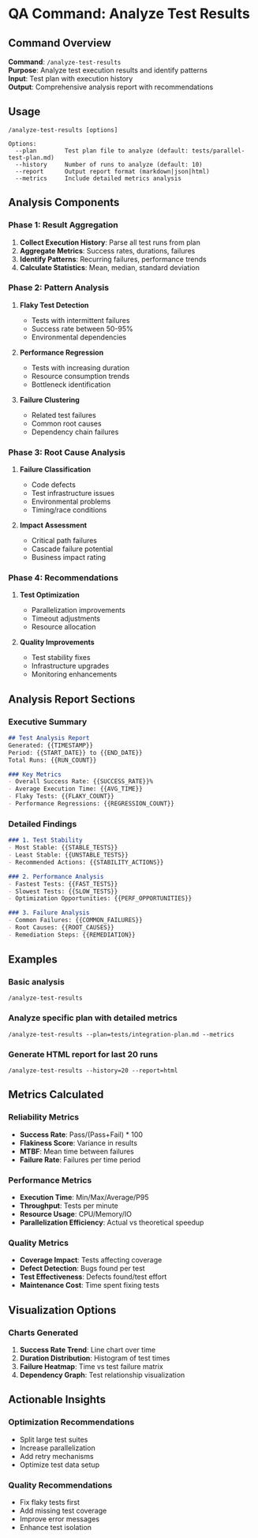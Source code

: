 # QA Command: Analyze Test Results

## Command Overview
**Command**: `/analyze-test-results`  
**Purpose**: Analyze test execution results and identify patterns  
**Input**: Test plan with execution history  
**Output**: Comprehensive analysis report with recommendations

## Usage
```
/analyze-test-results [options]

Options:
  --plan        Test plan file to analyze (default: tests/parallel-test-plan.md)
  --history     Number of runs to analyze (default: 10)
  --report      Output report format (markdown|json|html)
  --metrics     Include detailed metrics analysis
```

## Analysis Components

### Phase 1: Result Aggregation
1. **Collect Execution History**: Parse all test runs from plan
2. **Aggregate Metrics**: Success rates, durations, failures
3. **Identify Patterns**: Recurring failures, performance trends
4. **Calculate Statistics**: Mean, median, standard deviation

### Phase 2: Pattern Analysis
1. **Flaky Test Detection**
   - Tests with intermittent failures
   - Success rate between 50-95%
   - Environmental dependencies
   
2. **Performance Regression**
   - Tests with increasing duration
   - Resource consumption trends
   - Bottleneck identification
   
3. **Failure Clustering**
   - Related test failures
   - Common root causes
   - Dependency chain failures

### Phase 3: Root Cause Analysis
1. **Failure Classification**
   - Code defects
   - Test infrastructure issues
   - Environmental problems
   - Timing/race conditions
   
2. **Impact Assessment**
   - Critical path failures
   - Cascade failure potential
   - Business impact rating

### Phase 4: Recommendations
1. **Test Optimization**
   - Parallelization improvements
   - Timeout adjustments
   - Resource allocation
   
2. **Quality Improvements**
   - Test stability fixes
   - Infrastructure upgrades
   - Monitoring enhancements

## Analysis Report Sections

### Executive Summary
```markdown
## Test Analysis Report
Generated: {{TIMESTAMP}}
Period: {{START_DATE}} to {{END_DATE}}
Total Runs: {{RUN_COUNT}}

### Key Metrics
- Overall Success Rate: {{SUCCESS_RATE}}%
- Average Execution Time: {{AVG_TIME}}
- Flaky Tests: {{FLAKY_COUNT}}
- Performance Regressions: {{REGRESSION_COUNT}}
```

### Detailed Findings
```markdown
### 1. Test Stability
- Most Stable: {{STABLE_TESTS}}
- Least Stable: {{UNSTABLE_TESTS}}
- Recommended Actions: {{STABILITY_ACTIONS}}

### 2. Performance Analysis
- Fastest Tests: {{FAST_TESTS}}
- Slowest Tests: {{SLOW_TESTS}}
- Optimization Opportunities: {{PERF_OPPORTUNITIES}}

### 3. Failure Analysis
- Common Failures: {{COMMON_FAILURES}}
- Root Causes: {{ROOT_CAUSES}}
- Remediation Steps: {{REMEDIATION}}
```

## Examples

### Basic analysis
```
/analyze-test-results
```

### Analyze specific plan with detailed metrics
```
/analyze-test-results --plan=tests/integration-plan.md --metrics
```

### Generate HTML report for last 20 runs
```
/analyze-test-results --history=20 --report=html
```

## Metrics Calculated

### Reliability Metrics
- **Success Rate**: Pass/(Pass+Fail) * 100
- **Flakiness Score**: Variance in results
- **MTBF**: Mean time between failures
- **Failure Rate**: Failures per time period

### Performance Metrics
- **Execution Time**: Min/Max/Average/P95
- **Throughput**: Tests per minute
- **Resource Usage**: CPU/Memory/IO
- **Parallelization Efficiency**: Actual vs theoretical speedup

### Quality Metrics
- **Coverage Impact**: Tests affecting coverage
- **Defect Detection**: Bugs found per test
- **Test Effectiveness**: Defects found/test effort
- **Maintenance Cost**: Time spent fixing tests

## Visualization Options

### Charts Generated
1. **Success Rate Trend**: Line chart over time
2. **Duration Distribution**: Histogram of test times
3. **Failure Heatmap**: Time vs test failure matrix
4. **Dependency Graph**: Test relationship visualization

## Actionable Insights

### Optimization Recommendations
- Split large test suites
- Increase parallelization
- Add retry mechanisms
- Optimize test data setup

### Quality Recommendations
- Fix flaky tests first
- Add missing test coverage
- Improve error messages
- Enhance test isolation